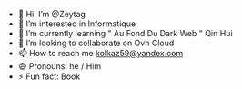 - 👋 Hi, I’m @Zeytag
- 👀 I’m interested in Informatique
- 🌱 I’m currently learning " Au Fond Du Dark Web " Qin Hui
- 💞️ I’m looking to collaborate on Ovh Cloud
- 📫 How to reach me kolkaz59@yandex.com
- 😄 Pronouns: he / Him
- ⚡ Fun fact: Book

<!---
Zeytag/Zeytag is a ✨ special ✨ repository because its `README.md` (this file) appears on your GitHub profile.
You can click the Preview link to take a look at your changes.
--->
